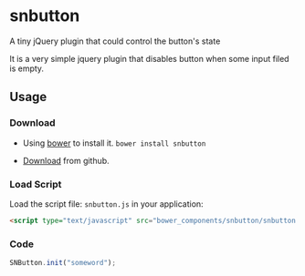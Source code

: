 # snbutton

A tiny jQuery plugin that could control the button's state

It is a very simple jquery plugin that disables button when some input filed is empty.

## Usage

### Download

- Using [bower](http://bower.io/) to install it. `bower install snbutton`

- [Download](https://github.com/jvyyuie/snbutton/archive/master.zip) from github.

### Load Script

Load the script file: `snbutton.js` in your application:

```html
<script type="text/javascript" src="bower_components/snbutton/snbutton.js"></script>
```
### Code

```js
SNButton.init("someword");
```

